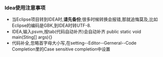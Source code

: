 ### Idea使用注意事项
- 当Eclipse项目转到IDEA时,__请先备份__;很多时候转换会报错,那就追悔莫及,比如Eclipse的编码是GBK,到IDEA时转UTF-8.
- IDEA,输入psvm,按tab(代码自动补齐)会自动补齐 public static void main(Sting[] args){}
- 代码补全,忽略首字母大小写,在setting--Editor--Gerneral--Code Completion里的Case sensitive completion中设置
